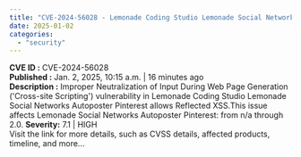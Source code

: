 ```yaml
---
title: "CVE-2024-56028 - Lemonade Coding Studio Lemonade Social Networks Autoposter Pinterest Cross-site Scripting"
date: 2025-01-02
categories: 
  - "security"
---
```


**CVE ID :** CVE-2024-56028  
**Published :** Jan. 2, 2025, 10:15 a.m. | 16 minutes ago  
**Description :** Improper Neutralization of Input During Web Page Generation ('Cross-site Scripting') vulnerability in Lemonade Coding Studio Lemonade Social Networks Autoposter Pinterest allows Reflected XSS.This issue affects Lemonade Social Networks Autoposter Pinterest: from n/a through 2.0. 
**Severity:** 7.1 | HIGH  
Visit the link for more details, such as CVSS details, affected products, timeline, and more...

